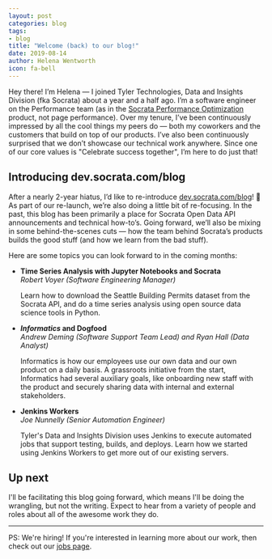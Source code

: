 ```yaml
---
layout: post
categories: blog
tags:
- blog
title: "Welcome (back) to our blog!"
date: 2019-08-14
author: Helena Wentworth
icon: fa-bell
---
```


Hey there! I’m Helena — I joined Tyler Technologies, Data and Insights Division (fka Socrata) about a year and a half ago. I’m a software engineer on the Performance team (as in the [Socrata Performance Optimization](https://www.tylertech.com/products/socrata/performance-optimization) product, not page performance). Over my tenure, I’ve been continuously impressed by all the cool things my peers do — both my coworkers and the customers that build on top of our products. I’ve also been continuously surprised that we don’t showcase our technical work anywhere. Since one of our core values is "Celebrate success together", I’m here to do just that!

## Introducing dev.socrata.com/blog

After a nearly 2-year hiatus, I’d like to re-introduce [dev.socrata.com/blog](https://dev.socrata.com/blog/)! 🎉 As part of our re-launch, we’re also doing a little bit of re-focusing. In the past, this blog has been primarily a place for Socrata Open Data API announcements and technical how-to’s. Going forward, we’ll also be mixing in some behind-the-scenes cuts — how the team behind Socrata’s products builds the good stuff (and how we learn from the bad stuff).

Here are some topics you can look forward to in the coming months:
* **Time Series Analysis with Jupyter Notebooks and Socrata**<br>
  _Robert Voyer (Software Engineering Manager)_

  Learn how to download the Seattle Building Permits dataset from the Socrata API, and do a time series analysis using open source data science tools in Python.<br>


* **_Informatics_ and Dogfood**<br>
  _Andrew Deming (Software Support Team Lead) and Ryan Hall (Data Analyst)_

  Informatics is how our employees use our own data and our own product on a daily basis. A grassroots initiative from the start, Informatics had several auxiliary goals, like onboarding new staff with the product and securely sharing data with internal and external stakeholders.<br>


* **Jenkins Workers**<br>
  _Joe Nunnelly (Senior Automation Engineer)_

  Tyler's Data and Insights Division uses Jenkins to execute automated jobs that support testing, builds, and deploys. Learn how we started using Jenkins Workers to get more out of our existing servers.

## Up next

I'll be facilitating this blog going forward, which means I'll be doing the wrangling, but not the writing. Expect to hear from a variety of people and roles about all of the awesome work they do.

---

PS: We're hiring! If you're interested in learning more about our work, then check out our [jobs page](https://app.jobvite.com/j?bj=or8b4fwy&s=devblog).
